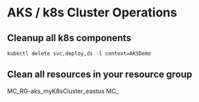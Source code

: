 #  AKS / k8s Cluster Operations



## Cleanup all k8s components
```
kubectl delete svc,deploy,ds -l context=AKSDemo
```



## Clean all resources in your resource group

MC_RG-aks_myK8sCluster_eastus
MC_<resource-group>_<aks-cluster>_<region>

